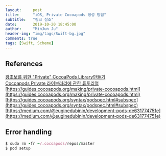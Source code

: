 ```yaml
---
layout:     post
title:      "iOS, Private Cocoapods 생성 방법"
subtitle:   "링크 참조"
date:       2019-10-20 18:45:00
author:     "MinJun Ju"
header-img: "img/tags/Swift-bg.jpg"
comments: true 
tags: [Swift, Scheme]
--- 
```


## References

[왕초보를 위한 "Private" CocoaPods Library만들기](https://zeddios.tistory.com/701)<br>
[Cocoapods Private 라이브러리에 관한 튜토리얼](https://littleshark.tistory.com/33)<br>
[https://guides.cocoapods.org/making/private-cocoapods.html](https://guides.cocoapods.org/making/private-cocoapods.html)<br>
[https://guides.cocoapods.org/syntax/podspec.html#subspec](https://guides.cocoapods.org/syntax/podspec.html#subspec)<br>
[https://medium.com/@euginedubinin/development-pods-de631774751e](https://medium.com/@euginedubinin/development-pods-de631774751e)<br>

## Error handling 

```ruby
$ sudo rm -fr ~/.cocoapods/repos/master
$ pod setup
```

